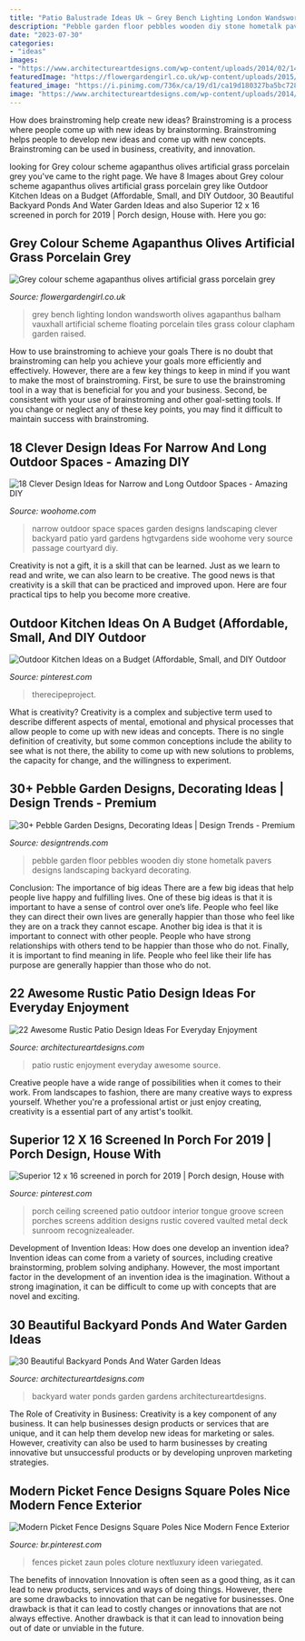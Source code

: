 ```yaml
---
title: "Patio Balustrade Ideas Uk ~ Grey Bench Lighting London Wandsworth Olives Agapanthus Balham Vauxhall Artificial Scheme Floating Porcelain Tiles Grass Colour Clapham Garden Raised"
description: "Pebble garden floor pebbles wooden diy stone hometalk pavers designs landscaping backyard decorating"
date: "2023-07-30"
categories:
- "ideas"
images:
- "https://www.architectureartdesigns.com/wp-content/uploads/2014/02/1464.jpg"
featuredImage: "https://flowergardengirl.co.uk/wp-content/uploads/2015/11/Raised-beds-grey-colour-scheme-agapanthus-olives-artificial-grass-porcelain-grey-tiles-Floating-bench-lighting-Balham-Wandsworth-Battersea-Vauxhall-Fulham-Chelsea-London.jpg"
featured_image: "https://i.pinimg.com/736x/ca/19/d1/ca19d180327ba5bc7282d8c32c1f2f27.jpg"
image: "https://www.architectureartdesigns.com/wp-content/uploads/2014/02/1464.jpg"
---
```



How does brainstroming help create new ideas?
Brainstroming is a process where people come up with new ideas by brainstorming. Brainstroming helps people to develop new ideas and come up with new concepts. Brainstroming can be used in business, creativity, and innovation.

	

		
looking for Grey colour scheme agapanthus olives artificial grass porcelain grey you've came to the right page. We have 8 Images about Grey colour scheme agapanthus olives artificial grass porcelain grey like Outdoor Kitchen Ideas on a Budget (Affordable, Small, and DIY Outdoor, 30 Beautiful Backyard Ponds And Water Garden Ideas and also Superior 12 x 16 screened in porch for 2019 | Porch design, House with. Here you go:
		
    
## Grey Colour Scheme Agapanthus Olives Artificial Grass Porcelain Grey

<img loading=lazy src="https://flowergardengirl.co.uk/wp-content/uploads/2015/11/Raised-beds-grey-colour-scheme-agapanthus-olives-artificial-grass-porcelain-grey-tiles-Floating-bench-lighting-Balham-Wandsworth-Battersea-Vauxhall-Fulham-Chelsea-London.jpg" onerror="this.onerror=null;this.src='https://tse3.mm.bing.net/th?id=OIP.nM6w3Ac7wg2Gm6t5z2-zSAHaO7&amp;pid=15.1';" alt="Grey colour scheme agapanthus olives artificial grass porcelain grey">

_Source: flowergardengirl.co.uk_

>grey bench lighting london wandsworth olives agapanthus balham vauxhall artificial scheme floating porcelain tiles grass colour clapham garden raised. 

	

How to use brainstroming to achieve your goals
There is no doubt that brainstroming can help you achieve your goals more efficiently and effectively. However, there are a few key things to keep in mind if you want to make the most of brainstroming. First, be sure to use the brainstroming tool in a way that is beneficial for you and your business. Second, be consistent with your use of brainstroming and other goal-setting tools. If you change or neglect any of these key points, you may find it difficult to maintain success with brainstroming.

    
## 18 Clever Design Ideas For Narrow And Long Outdoor Spaces - Amazing DIY

<img loading=lazy src="http://www.woohome.com/wp-content/uploads/2015/03/narrow-space-designs-woohome-8.jpg" onerror="this.onerror=null;this.src='https://tse3.mm.bing.net/th?id=OIP.RSPxXXXUFTm5fpBNhW7mdQHaJ4&amp;pid=15.1';" alt="18 Clever Design Ideas for Narrow and Long Outdoor Spaces - Amazing DIY">

_Source: woohome.com_

>narrow outdoor space spaces garden designs landscaping clever backyard patio yard gardens hgtvgardens side woohome very source passage courtyard diy. 

	

Creativity is not a gift, it is a skill that can be learned. Just as we learn to read and write, we can also learn to be creative. The good news is that creativity is a skill that can be practiced and improved upon. Here are four practical tips to help you become more creative.

    
## Outdoor Kitchen Ideas On A Budget (Affordable, Small, And DIY Outdoor

<img loading=lazy src="https://i.pinimg.com/736x/ca/19/d1/ca19d180327ba5bc7282d8c32c1f2f27.jpg" onerror="this.onerror=null;this.src='https://tse4.mm.bing.net/th?id=OIP.5Z1Nfm-jovZx56d2r1wDqQHaLH&amp;pid=15.1';" alt="Outdoor Kitchen Ideas on a Budget (Affordable, Small, and DIY Outdoor">

_Source: pinterest.com_

>therecipeproject. 

	

What is creativity?
Creativity is a complex and subjective term used to describe different aspects of mental, emotional and physical processes that allow people to come up with new ideas and concepts. There is no single definition of creativity, but some common conceptions include the ability to see what is not there, the ability to come up with new solutions to problems, the capacity for change, and the willingness to experiment.

    
## 30+ Pebble Garden Designs, Decorating Ideas | Design Trends - Premium

<img loading=lazy src="https://images.designtrends.com/wp-content/uploads/2016/01/29131303/16Wodden-Floor-Pebble-design.jpg" onerror="this.onerror=null;this.src='https://tse3.mm.bing.net/th?id=OIP.0wDwROfwu6XwDLFf1L-yNQHaKp&amp;pid=15.1';" alt="30+ Pebble Garden Designs, Decorating Ideas | Design Trends - Premium">

_Source: designtrends.com_

>pebble garden floor pebbles wooden diy stone hometalk pavers designs landscaping backyard decorating. 

	

Conclusion: The importance of big ideas
There are a few big ideas that help people live happy and fulfilling lives. One of these big ideas is that it is important to have a sense of control over one’s life. People who feel like they can direct their own lives are generally happier than those who feel like they are on a track they cannot escape. Another big idea is that it is important to connect with other people. People who have strong relationships with others tend to be happier than those who do not. Finally, it is important to find meaning in life. People who feel like their life has purpose are generally happier than those who do not.

    
## 22 Awesome Rustic Patio Design Ideas For Everyday Enjoyment

<img loading=lazy src="https://www.architectureartdesigns.com/wp-content/uploads/2014/02/1464.jpg" onerror="this.onerror=null;this.src='https://tse3.mm.bing.net/th?id=OIP.m4IotbcVcLTdxPWEiJdOVAHaJ-&amp;pid=15.1';" alt="22 Awesome Rustic Patio Design Ideas For Everyday Enjoyment">

_Source: architectureartdesigns.com_

>patio rustic enjoyment everyday awesome source. 

	

Creative people have a wide range of possibilities when it comes to their work. From landscapes to fashion, there are many creative ways to express yourself. Whether you're a professional artist or just enjoy creating, creativity is a essential part of any artist's toolkit.

    
## Superior 12 X 16 Screened In Porch For 2019 | Porch Design, House With

<img loading=lazy src="https://i.pinimg.com/736x/3d/49/8c/3d498cef5dbea2a7c9fe7155cc35a7e6.jpg" onerror="this.onerror=null;this.src='https://tse4.mm.bing.net/th?id=OIP.trkKhBr8gMxa1dis5Bri0gHaFj&amp;pid=15.1';" alt="Superior 12 x 16 screened in porch for 2019 | Porch design, House with">

_Source: pinterest.com_

>porch ceiling screened patio outdoor interior tongue groove screen porches screens addition designs rustic covered vaulted metal deck sunroom recognizealeader. 

	

Development of Invention Ideas: How does one develop an invention idea?
Invention ideas can come from a variety of sources, including creative brainstorming, problem solving andiphany. However, the most important factor in the development of an invention idea is the imagination. Without a strong imagination, it can be difficult to come up with concepts that are novel and exciting.

    
## 30 Beautiful Backyard Ponds And Water Garden Ideas

<img loading=lazy src="https://www.architectureartdesigns.com/wp-content/uploads/2013/04/Backyard-ArchitectureArtDesigns-26.jpg" onerror="this.onerror=null;this.src='https://tse3.mm.bing.net/th?id=OIP.MwG1f85GujGH_NC51VUcPgDhEs&amp;pid=15.1';" alt="30 Beautiful Backyard Ponds And Water Garden Ideas">

_Source: architectureartdesigns.com_

>backyard water ponds garden gardens architectureartdesigns. 

	

The Role of Creativity in Business:
Creativity is a key component of any business. It can help businesses design products or services that are unique, and it can help them develop new ideas for marketing or sales. However, creativity can also be used to harm businesses by creating innovative but unsuccessful products or by developing unproven marketing strategies.

    
## Modern Picket Fence Designs Square Poles Nice Modern Fence Exterior

<img loading=lazy src="https://i.pinimg.com/736x/4d/44/57/4d4457120dd9a4304284fb003f64eeb3.jpg" onerror="this.onerror=null;this.src='https://tse1.mm.bing.net/th?id=OIP.dwTKpDJfEry0WueTXMwFKQHaHa&amp;pid=15.1';" alt="Modern Picket Fence Designs Square Poles Nice Modern Fence Exterior">

_Source: br.pinterest.com_

>fences picket zaun poles cloture nextluxury ideen variegated. 

	

The benefits of innovation
Innovation is often seen as a good thing, as it can lead to new products, services and ways of doing things. However, there are some drawbacks to innovation that can be negative for businesses. One drawback is that it can lead to costly changes or innovations that are not always effective. Another drawback is that it can lead to innovation being out of date or unviable in the future.

